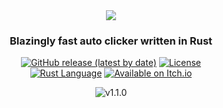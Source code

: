 <div align="center">

<img src="https://github.com/user-attachments/assets/2b887c59-9b50-43bc-b38f-7e318dbde134" />

### Blazingly fast auto clicker written in Rust

<a href="https://github.com/xSwezan/Clickr/releases/latest">![GitHub release (latest by date)](https://img.shields.io/github/v/release/xSwezan/Clickr?style=for-the-badge&logo=github)</a>
<a href="https://github.com/xSwezan/Clickr/blob/master/LICENSE">![License](https://img.shields.io/github/license/xSwezan/Clickr?style=for-the-badge)</a>  
<a href="https://www.rust-lang.org/">![Rust Language](https://img.shields.io/badge/rust-F74B00?style=for-the-badge&logo=rust)</a>
<a href="https://xswezan.itch.io/clickr">![Available on Itch.io](https://img.shields.io/badge/available_on_itch.io-FFFFFF?style=for-the-badge&logo=itchdotio)</a>

![v1.1.0](https://github.com/user-attachments/assets/0cdb4f55-eaa5-460a-a48d-499491286ee5)

</div>
